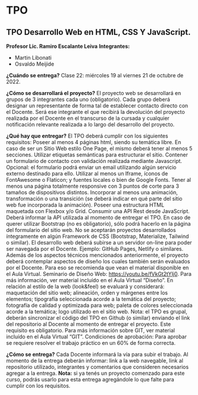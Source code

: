 # TPO
## TPO Desarrollo Web en HTML, CSS Y JavaScript.

**Profesor Lic. Ramiro Escalante Leiva**
**Integrantes:**
- Martin Libonati
- Osvaldo Meijide

**¿Cuándo se entrega?**
Clase 22: miércoles 19 al viernes 21 de octubre de 2022.

**¿Cómo se desarrollará el proyecto?**
El proyecto web se desarrollará en grupos de 3 integrantes cada uno (obligatorio).
Cada grupo deberá designar un representante de forma tal de establecer contacto directo con el Docente.
Será ese integrante el que recibirá la devolución del proyecto realizada por el Docente en el transcurso de la cursada y cualquier notificación relevante realizada a lo largo del desarrollo del proyecto.

**¿Qué hay que entregar?**
El TPO deberá cumplir con los siguientes requisitos:
Poseer al menos 4 páginas html, siendo su temática libre.
En caso de ser un Sitio Web estilo One Page, el mismo deberá tener al menos 5 secciones.
Utilizar etiquetas semánticas para estructurar el sitio.
Contener un formulario de contacto con validación realizada mediante Javascript.
Opcional: el formulario podrá enviar un email utilizando algún servicio externo destinado para ello.
Utilizar al menos un Iframe, íconos de FontAwesome o Flaticon; y fuentes locales o bien de Google Fonts.
Tener al menos una página totalmente responsive con 3 puntos de corte para 3 tamaños de dispositivos distintos.
Incorporar al menos una animación, transformación o una transición (se deberá indicar en qué parte del sitio web fue incorporada la animación).
Poseer una estructura HTML maquetada con Flexbox y/o Grid.
Consumir una API Rest desde JavaScript. Deberá informar la API utilizada al momento de entregar el TPO.
En caso de querer utilizar Bootstrap (no es obligatorio), sólo podrá hacerlo en la página del formulario del sitio web.
No se aceptarán proyectos desarrollados íntegramente en algún Framework de CSS (Bootstrap, Materialize, Tailwind o similar).
El desarrollo web deberá subirse a un servidor on-line para poder ser navegada por el Docente. Ejemplo: GitHub Pages, Netlify o similares.
Además de los aspectos técnicos mencionados anteriormente, el proyecto deberá contemplar aspectos de diseño los cuales también serán evaluados por el Docente. Para eso se recomienda que vean el material disponible en el Aula Virtual. Seminario de Diseño Web: https://youtu.be/fVkGt2tYIj0. Para más información, ver material incluído en el Aula Virtual “Diseño”.
En relación al estilo de la web (look&feel) se evaluará y considerará: maquetación del sitio web; alineación, orden y márgenes entre los elementos; tipografía seleccionada acorde a la temática del proyecto; fotografía de calidad y optimizada para web; paleta de colores seleccionada acorde a la temática; logo utilizado en el sitio web.
Nota: el TPO es grupal, deberán sincronizar el código del TPO en Github (o similar) enviando el link del repositorio al Docente al momento de entregar el proyecto. Este requisito es obligatorio. Para más información sobre GIT, ver material incluído en el Aula Virtual “GIT”.
Condiciones de aprobación:
Para aprobar se requiere resolver el trabajo práctico en un 60% de forma correcta.

**¿Cómo se entrega?**
Cada Docente informará la vía para subir el trabajo.
Al momento de la entrega deberán informar: link a la web navegable, link al repositorio utilizado, integrantes y comentarios que consideren necesarios agregar a la entrega.
**Nota:** si ya tenés un proyecto comenzado para este curso, podrás usarlo para esta entrega agregándole lo que falte para cumplir con los requisitos.
